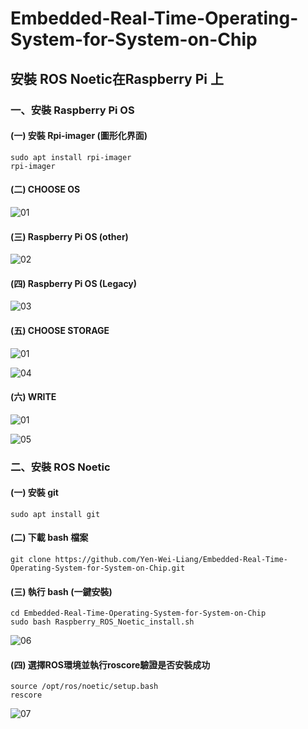 # Embedded-Real-Time-Operating-System-for-System-on-Chip

## 安裝 ROS Noetic在Raspberry Pi 上

### 一、安裝 Raspberry Pi OS

#### (一) 安裝 Rpi-imager (圖形化界面)
```bash=
sudo apt install rpi-imager
rpi-imager
```
#### (二) CHOOSE OS 
![01](https://github.com/Yen-Wei-Liang/Embedded-Real-Time-Operating-System-for-System-on-Chip/assets/127264553/516848cd-e097-4bb7-99e7-6e35c57dec42)

#### (三) Raspberry Pi OS (other)
![02](https://github.com/Yen-Wei-Liang/Embedded-Real-Time-Operating-System-for-System-on-Chip/assets/127264553/19f68cfa-22fb-42d9-9e58-faf1fe71386b)

#### (四) Raspberry Pi OS (Legacy)
![03](https://github.com/Yen-Wei-Liang/Embedded-Real-Time-Operating-System-for-System-on-Chip/assets/127264553/172f4a3a-69c1-4a26-8760-b801c1766ca4)

#### (五) CHOOSE STORAGE 
![01](https://github.com/Yen-Wei-Liang/Embedded-Real-Time-Operating-System-for-System-on-Chip/assets/127264553/516848cd-e097-4bb7-99e7-6e35c57dec42)

![04](https://github.com/Yen-Wei-Liang/Embedded-Real-Time-Operating-System-for-System-on-Chip/assets/127264553/c579a996-6c9d-4778-bae0-b00393bf9b14)

#### (六) WRITE 
![01](https://github.com/Yen-Wei-Liang/Embedded-Real-Time-Operating-System-for-System-on-Chip/assets/127264553/516848cd-e097-4bb7-99e7-6e35c57dec42)

![05](https://github.com/Yen-Wei-Liang/Embedded-Real-Time-Operating-System-for-System-on-Chip/assets/127264553/d53d1493-ab41-4520-9428-0b59bdc72c24)


### 二、安裝 ROS Noetic

#### (一) 安裝 git

```bash=
sudo apt install git
```
#### (二) 下載 bash 檔案

```bash=
git clone https://github.com/Yen-Wei-Liang/Embedded-Real-Time-Operating-System-for-System-on-Chip.git
```

#### (三) 執行 bash (一鍵安裝) 
```bash=
cd Embedded-Real-Time-Operating-System-for-System-on-Chip
sudo bash Raspberry_ROS_Noetic_install.sh
```
![06](https://github.com/Yen-Wei-Liang/Embedded-Real-Time-Operating-System-for-System-on-Chip/assets/127264553/f965b98d-2dfa-41ae-b385-57b02a1a6259)

#### (四) 選擇ROS環境並執行roscore驗證是否安裝成功

```bash=
source /opt/ros/noetic/setup.bash
rescore
```
![07](https://github.com/Yen-Wei-Liang/Embedded-Real-Time-Operating-System-for-System-on-Chip/assets/127264553/0f8e5889-c70a-425c-ad90-05b3e2a51703)
